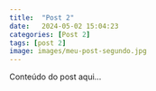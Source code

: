 ```yaml
---
title:  "Post 2"
date:   2024-05-02 15:04:23
categories: [Post 2]
tags: [post 2]
image: images/meu-post-segundo.jpg
---
```


Conteúdo do post aqui...
